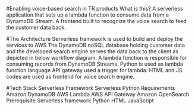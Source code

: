 #Enabling voice-based search in TR products
What is this?
A serverless application that sets up a lambda function to consume data from a DynamoDB Stream. A frontend built to recognize the voice search to feed the customer data back.

#The Architecture
Serverless framework is used to build and deploy the services to AWS
The DynamoDB noSQL database holding customer data and the developed search engine serves the data back to the client as depicted in below workflow diagram.
A lambda function is responsible for consuming records from DynamoDB Streams.
Python is used as lambda function language
API gateway used a trigger for lambda.
HTML and JS codes are used as frontend for voice search engine.


#Tech Stack
Serverless Framework
Serverless Python Requirements
Amazon DynamoDB
AWS Lambda
AWS API Gateway
Amazon OpenSearch
Prerequisite
Serverless framework
Python
HTML
JavaScript
